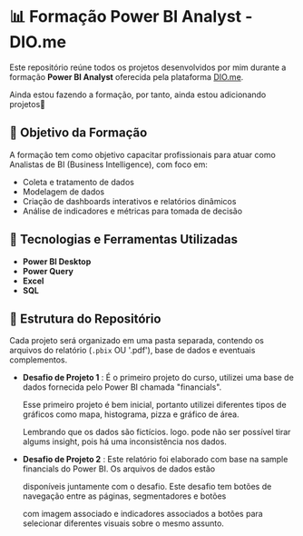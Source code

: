 # 📊 Formação Power BI Analyst - DIO.me

Este repositório reúne todos os projetos desenvolvidos por mim durante a formação **Power BI Analyst** oferecida pela plataforma [DIO.me](https://www.dio.me/).

Ainda estou fazendo a formação, por tanto, ainda estou adicionando projetos🙂

## 🎯 Objetivo da Formação

A formação tem como objetivo capacitar profissionais para atuar como Analistas de BI (Business Intelligence), com foco em:

- Coleta e tratamento de dados
- Modelagem de dados
- Criação de dashboards interativos e relatórios dinâmicos
- Análise de indicadores e métricas para tomada de decisão

## 🧠 Tecnologias e Ferramentas Utilizadas

- **Power BI Desktop**
- **Power Query**
- **Excel**
- **SQL**

## 📁 Estrutura do Repositório

Cada projeto será organizado em uma pasta separada, contendo os arquivos do relatório (`.pbix` OU '.pdf'), base de dados e eventuais complementos.

- **Desafio de Projeto 1** : É o primeiro projeto do curso, utilizei uma base de dados fornecida pelo Power BI chamada "financials".<p> Esse primeiro projeto é bem inicial, portanto utilizei diferentes tipos de gráficos como mapa, histograma, pizza e gráfico de área. <p>Lembrando que os dados são fictícios. logo. pode não ser possível tirar algums insight, pois há uma inconsistência nos dados.


- **Desafio de Projeto 2** : Este relatório foi elaborado com base na sample financials do Power BI. Os arquivos de dados estão <p> disponíveis juntamente com o desafio. Este desafio tem botões de navegação entre as páginas, segmentadores e botões <p>com imagem associado e indicadores associados a botões para selecionar diferentes visuais sobre o mesmo assunto.
